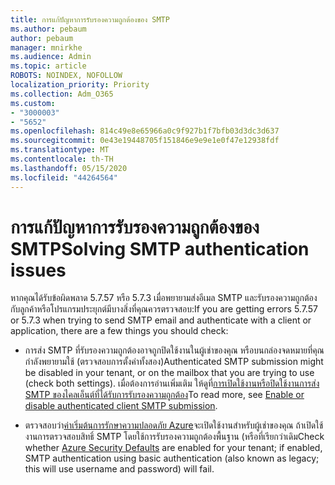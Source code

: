 ```yaml
---
title: การแก้ปัญหาการรับรองความถูกต้องของ SMTP
ms.author: pebaum
author: pebaum
manager: mnirkhe
ms.audience: Admin
ms.topic: article
ROBOTS: NOINDEX, NOFOLLOW
localization_priority: Priority
ms.collection: Adm_O365
ms.custom:
- "3000003"
- "5652"
ms.openlocfilehash: 814c49e8e65966a0c9f927b1f7bfb03d3dc3d637
ms.sourcegitcommit: 0e43e19448705f151846e9e9e1e0f47e12938fdf
ms.translationtype: MT
ms.contentlocale: th-TH
ms.lasthandoff: 05/15/2020
ms.locfileid: "44264564"
---
```

# <a name="solving-smtp-authentication-issues"></a><span data-ttu-id="4fd21-102">การแก้ปัญหาการรับรองความถูกต้องของ SMTP</span><span class="sxs-lookup"><span data-stu-id="4fd21-102">Solving SMTP authentication issues</span></span>

<span data-ttu-id="4fd21-103">หากคุณได้รับข้อผิดพลาด 5.7.57 หรือ 5.7.3 เมื่อพยายามส่งอีเมล SMTP และรับรองความถูกต้องกับลูกค้าหรือโปรแกรมประยุกต์มีบางสิ่งที่คุณควรตรวจสอบ:</span><span class="sxs-lookup"><span data-stu-id="4fd21-103">If you are getting errors 5.7.57 or 5.7.3 when trying to send SMTP email and authenticate with a client or application, there are a few things you should check:</span></span>

- <span data-ttu-id="4fd21-104">การส่ง SMTP ที่รับรองความถูกต้องอาจถูกปิดใช้งานในผู้เช่าของคุณ หรือบนกล่องจดหมายที่คุณกําลังพยายามใช้ (ตรวจสอบการตั้งค่าทั้งสอง)</span><span class="sxs-lookup"><span data-stu-id="4fd21-104">Authenticated SMTP submission might be disabled in your tenant, or on the mailbox that you are trying to use (check both settings).</span></span> <span data-ttu-id="4fd21-105">เมื่อต้องการอ่านเพิ่มเติม ให้ดูที่[การเปิดใช้งานหรือปิดใช้งานการส่ง SMTP ของไคลเอ็นต์ที่ได้รับการรับรองความถูกต้อง](https://docs.microsoft.com/exchange/clients-and-mobile-in-exchange-online/authenticated-client-smtp-submission)</span><span class="sxs-lookup"><span data-stu-id="4fd21-105">To read more, see [Enable or disable authenticated client SMTP submission](https://docs.microsoft.com/exchange/clients-and-mobile-in-exchange-online/authenticated-client-smtp-submission).</span></span>

- <span data-ttu-id="4fd21-106">ตรวจสอบว่า[ค่าเริ่มต้นการรักษาความปลอดภัย Azure](https://docs.microsoft.com/azure/active-directory/fundamentals/concept-fundamentals-security-defaults)จะเปิดใช้งานสําหรับผู้เช่าของคุณ ถ้าเปิดใช้งานการตรวจสอบสิทธิ์ SMTP โดยใช้การรับรองความถูกต้องพื้นฐาน (หรือที่เรียกว่าเดิม</span><span class="sxs-lookup"><span data-stu-id="4fd21-106">Check whether [Azure Security Defaults](https://docs.microsoft.com/azure/active-directory/fundamentals/concept-fundamentals-security-defaults) are enabled for your tenant; if enabled, SMTP authentication using basic authentication (also known as legacy; this will use username and password) will fail.</span></span>
